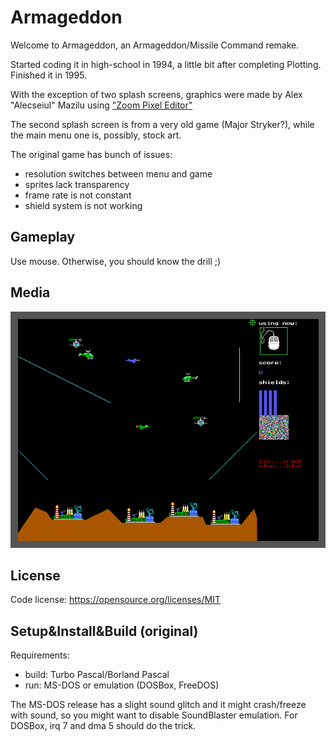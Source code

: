 # Armageddon

Welcome to Armageddon, an Armageddon/Missile Command remake.

Started coding it in high-school in 1994, a little bit after completing Plotting. Finished it in 1995.

With the exception of two splash screens, graphics were made by Alex "Alecseiul" Mazilu using ["Zoom Pixel Editor"](https://github.com/stefandee/zped)

The second splash screen is from a very old game (Major Stryker?), while the main menu one is, possibly, stock art.

The original game has bunch of issues: 
* resolution switches between menu and game
* sprites lack transparency
* frame rate is not constant
* shield system is not working

## Gameplay

Use mouse. Otherwise, you should know the drill ;)

## Media

![Armageddon Gameplay](.media/armageddon-gameplay.gif)

## License

Code license:
https://opensource.org/licenses/MIT

## Setup&Install&Build (original)

Requirements:
* build: Turbo Pascal/Borland Pascal
* run: MS-DOS or emulation (DOSBox, FreeDOS)

The MS-DOS release has a slight sound glitch and it might crash/freeze with sound, so you might want to disable SoundBlaster emulation. For DOSBox, irq 7 and dma 5 should do the trick.